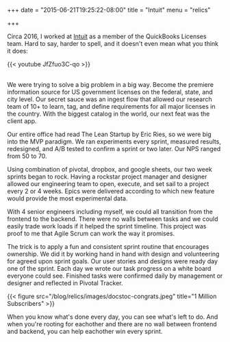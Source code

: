 +++
date = "2015-06-21T19:25:22-08:00"
title = "Intuit"
menu = "relics"

+++

Circa 2016, I worked at [Intuit](https://www.intuit.com/) as a member of the QuickBooks Licenses team.  Hard to say, harder to spell, and it doesn't even mean what you think it does:

{{< youtube JfZfuo3C-qo >}} 

<br>
We were trying to solve a big problem in a big way.  Become the premiere information source for US government licenses on the federal, state, and city level.  Our secret sauce was an ingest flow that allowed our research team of 10+ to learn, tag, and define requirements for all major licenses in the country.  With the biggest catalog in the world, our next feat was the client app.  

Our entire office had read The Lean Startup by Eric Ries, so we were big into the MVP paradigm.  We ran experiments every sprint, measured results, redesigned, and A/B tested to confirm a sprint or two later.  Our NPS ranged from 50 to 70.

Using combination of pivotal, dropbox, and google sheets, our two week sprints began to rock.  Having a rockstar project manager and designer allowed our engineering team to open, execute, and set sail to a project every 2 or 4 weeks.  Epics were delivered according to which new feature would provide the most experimental data.

With 4 senior engineers including myself, we could all transition from the frontend to the backend.  There were no walls between tasks and we could easily trade work loads if it helped the sprint timeline.  This project was proof to me that Agile Scrum can work the way it promises.  

The trick is to apply a fun and consistent sprint routine that encourages ownership.  We did it by working hand in hand with design and volunteering for agreed upon sprint goals.  Our user stories and designs were ready day one of the sprint.  Each day we wrote our task progress on a white board everyone could see.  Finished tasks were confirmed daily by management or designer and reflected in Pivotal Tracker.

{{< figure src="/blog/relics/images/docstoc-congrats.jpeg" title="1 Million Subscribers" >}}

When you know what's done every day, you can see what's left to do.  And when you're rooting for eachother and there are no wall between frontend and backend, you can help eachother win every sprint.



